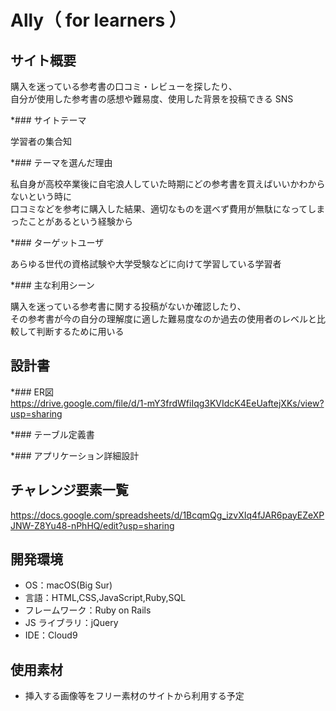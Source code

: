 # Ally（ for learners ）

## サイト概要

  購入を迷っている参考書の口コミ・レビューを探したり、<br>
  自分が使用した参考書の感想や難易度、使用した背景を投稿できる SNS

*### サイトテーマ

  学習者の集合知

*### テーマを選んだ理由

  私自身が高校卒業後に自宅浪人していた時期にどの参考書を買えばいいかわからないという時に<br>
  口コミなどを参考に購入した結果、適切なものを選べず費用が無駄になってしまったことがあるという経験から

*### ターゲットユーザ

  あらゆる世代の資格試験や大学受験などに向けて学習している学習者

*### 主な利用シーン

  購入を迷っている参考書に関する投稿がないか確認したり、<br>
  その参考書が今の自分の理解度に適した難易度なのか過去の使用者のレベルと比較して判断するために用いる

## 設計書

*### ER図<br>
https://drive.google.com/file/d/1-mY3frdWfiIqg3KVIdcK4EeUaftejXKs/view?usp=sharing

*### テーブル定義書<br>

*### アプリケーション詳細設計<br>

## チャレンジ要素一覧

<https://docs.google.com/spreadsheets/d/1BcqmQg_izvXIq4fJAR6payEZeXPJNW-Z8Yu48-nPhHQ/edit?usp=sharing>

## 開発環境

- OS：macOS(Big Sur)
- 言語：HTML,CSS,JavaScript,Ruby,SQL
- フレームワーク：Ruby on Rails
- JS ライブラリ：jQuery
- IDE：Cloud9

## 使用素材

- 挿入する画像等をフリー素材のサイトから利用する予定
